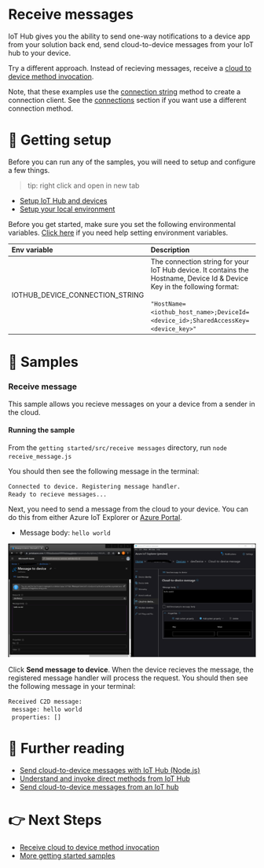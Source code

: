 # Receive messages

IoT Hub gives you the ability to send one-way notifications to a device app from your solution back end, send cloud-to-device messages from your IoT hub to your device.

Try a different approach. Instead of recieving messages, receive a [cloud to device method invocation](../receive%20method%20invocation).

Note, that these examples use the [connection string](../connections/connection_string.js) method to create a connection client. See the [connections](../connections) section if you want use a different connection method.

# 🦉 Getting setup

Before you can run any of the samples, you will need to setup and configure a few things.

> tip: right click and open in new tab

- [Setup IoT Hub and devices](../../../../doc/device-samples/iot-hub-prerequisites.md)
- [Setup your local environment](../../../../doc/device-samples/dev-environment.md)

Before you get started, make sure you set the following environmental variables. [Click here](../../../../doc/device-samples/setting-env-variables.md) if you need help setting environment variables.

| Env variable                    | Description                                                                                                                                                                                                         |
| :------------------------------ | :------------------------------------------------------------------------------------------------------------------------------------------------------------------------------------------------------------------ |
| IOTHUB_DEVICE_CONNECTION_STRING | The connection string for your IoT Hub device. It contains the Hostname, Device Id & Device Key in the following format:<br/><br/>`"HostName=<iothub_host_name>;DeviceId=<device_id>;SharedAccessKey=<device_key>"` |

# 🌟 Samples

### Receive message

This sample allows you recieve messages on your a device from a sender in the cloud.

#### Running the sample

From the `getting started/src/receive messages` directory, run `node receive_message.js`

You should then see the following message in the terminal:

```text
Connected to device. Registering message handler.
Ready to recieve messages...
```

Next, you need to send a message from the cloud to your device. You can do this from either Azure IoT Explorer or [Azure Portal](../../../../doc/device-samples/send-message-with-azure-portal.md).

- Message body: `hello world`

![image showing messages side by side](../../../../doc/device-samples/media/azure-portal-and-iot-explorer-message.png)

Click **Send message to device**. When the device recieves the message, the registered message handler will process the request. You should then see the following message in your terminal:

```text
Received C2D message:
 message: hello world
 properties: []
```

# 📖 Further reading

- [Send cloud-to-device messages with IoT Hub (Node.js)](https://docs.microsoft.com/en-us/azure/iot-hub/iot-hub-node-node-c2d)
- [Understand and invoke direct methods from IoT Hub](https://docs.microsoft.com/en-us/azure/iot-hub/iot-hub-devguide-messaging)
- [Send cloud-to-device messages from an IoT hub](https://docs.microsoft.com/en-us/azure/iot-hub/iot-hub-devguide-messages-c2d)

# 👉 Next Steps

- [Receive cloud to device method invocation](../receive%20method%20invocation)
- [More getting started samples](../../)
